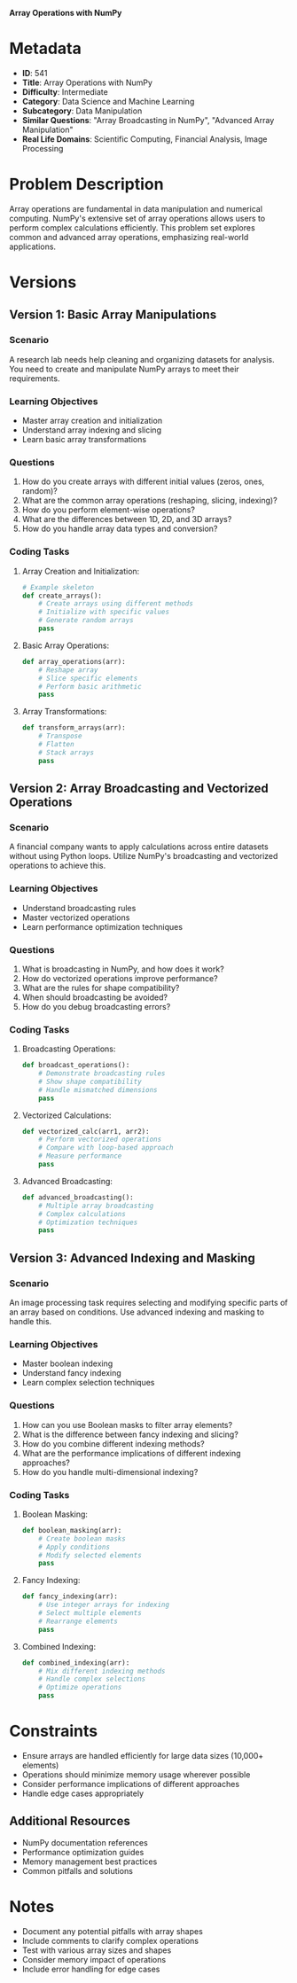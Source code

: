 **Array Operations with NumPy**

# Metadata

- **ID**: 541
- **Title**: Array Operations with NumPy
- **Difficulty**: Intermediate
- **Category**: Data Science and Machine Learning
- **Subcategory**: Data Manipulation
- **Similar Questions**: "Array Broadcasting in NumPy", "Advanced Array Manipulation"
- **Real Life Domains**: Scientific Computing, Financial Analysis, Image Processing

# Problem Description

Array operations are fundamental in data manipulation and numerical computing. NumPy's extensive set of array operations allows users to perform complex calculations efficiently. This problem set explores common and advanced array operations, emphasizing real-world applications.

# Versions

## Version 1: Basic Array Manipulations

### Scenario

A research lab needs help cleaning and organizing datasets for analysis. You need to create and manipulate NumPy arrays to meet their requirements.

### Learning Objectives

- Master array creation and initialization
- Understand array indexing and slicing
- Learn basic array transformations

### Questions

1. How do you create arrays with different initial values (zeros, ones, random)?
2. What are the common array operations (reshaping, slicing, indexing)?
3. How do you perform element-wise operations?
4. What are the differences between 1D, 2D, and 3D arrays?
5. How do you handle array data types and conversion?

### Coding Tasks

1. Array Creation and Initialization:

   ```python
   # Example skeleton
   def create_arrays():
       # Create arrays using different methods
       # Initialize with specific values
       # Generate random arrays
       pass
   ```

2. Basic Array Operations:

   ```python
   def array_operations(arr):
       # Reshape array
       # Slice specific elements
       # Perform basic arithmetic
       pass
   ```

3. Array Transformations:
   ```python
   def transform_arrays(arr):
       # Transpose
       # Flatten
       # Stack arrays
       pass
   ```

## Version 2: Array Broadcasting and Vectorized Operations

### Scenario

A financial company wants to apply calculations across entire datasets without using Python loops. Utilize NumPy's broadcasting and vectorized operations to achieve this.

### Learning Objectives

- Understand broadcasting rules
- Master vectorized operations
- Learn performance optimization techniques

### Questions

1. What is broadcasting in NumPy, and how does it work?
2. How do vectorized operations improve performance?
3. What are the rules for shape compatibility?
4. When should broadcasting be avoided?
5. How do you debug broadcasting errors?

### Coding Tasks

1. Broadcasting Operations:

   ```python
   def broadcast_operations():
       # Demonstrate broadcasting rules
       # Show shape compatibility
       # Handle mismatched dimensions
       pass
   ```

2. Vectorized Calculations:

   ```python
   def vectorized_calc(arr1, arr2):
       # Perform vectorized operations
       # Compare with loop-based approach
       # Measure performance
       pass
   ```

3. Advanced Broadcasting:
   ```python
   def advanced_broadcasting():
       # Multiple array broadcasting
       # Complex calculations
       # Optimization techniques
       pass
   ```

## Version 3: Advanced Indexing and Masking

### Scenario

An image processing task requires selecting and modifying specific parts of an array based on conditions. Use advanced indexing and masking to handle this.

### Learning Objectives

- Master boolean indexing
- Understand fancy indexing
- Learn complex selection techniques

### Questions

1. How can you use Boolean masks to filter array elements?
2. What is the difference between fancy indexing and slicing?
3. How do you combine different indexing methods?
4. What are the performance implications of different indexing approaches?
5. How do you handle multi-dimensional indexing?

### Coding Tasks

1. Boolean Masking:

   ```python
   def boolean_masking(arr):
       # Create boolean masks
       # Apply conditions
       # Modify selected elements
       pass
   ```

2. Fancy Indexing:

   ```python
   def fancy_indexing(arr):
       # Use integer arrays for indexing
       # Select multiple elements
       # Rearrange elements
       pass
   ```

3. Combined Indexing:
   ```python
   def combined_indexing(arr):
       # Mix different indexing methods
       # Handle complex selections
       # Optimize operations
       pass
   ```

# Constraints

- Ensure arrays are handled efficiently for large data sizes (10,000+ elements)
- Operations should minimize memory usage wherever possible
- Consider performance implications of different approaches
- Handle edge cases appropriately

## Additional Resources

- NumPy documentation references
- Performance optimization guides
- Memory management best practices
- Common pitfalls and solutions

# Notes

- Document any potential pitfalls with array shapes
- Include comments to clarify complex operations
- Test with various array sizes and shapes
- Consider memory impact of operations
- Include error handling for edge cases
